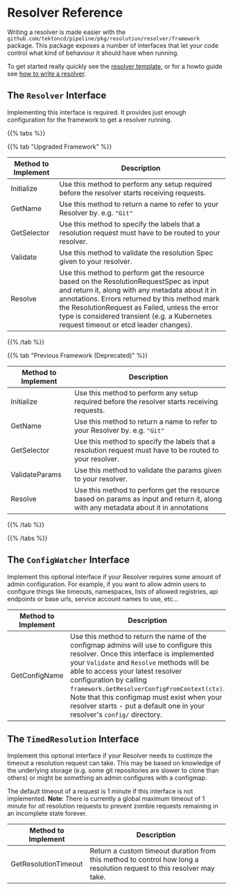 <!--
---
linkTitle: "Resolver Reference"
weight: 101
---
-->

# Resolver Reference

Writing a resolver is made easier with the
`github.com/tektoncd/pipeline/pkg/resolution/resolver/framework` package.
This package exposes a number of interfaces that let your code control
what kind of behaviour it should have when running.

To get started really quickly see the [resolver
template](./resolver-template/), or for a howto guide see [how to write
a resolver](./how-to-write-a-resolver.md).

## The `Resolver` Interface

Implementing this interface is required. It provides just enough
configuration for the framework to get a resolver running.

{{% tabs %}}

{{% tab "Upgraded Framework" %}}

| Method  to Implement | Description |
|----------------------|-------------|
| Initialize | Use this method to perform any setup required before the resolver starts receiving requests. |
| GetName | Use this method to return a name to refer to your Resolver by. e.g. `"Git"` |
| GetSelector | Use this method to specify the labels that a resolution request must have to be routed to your resolver. |
| Validate | Use this method to validate the resolution Spec given to your resolver. |
| Resolve | Use this method to perform get the resource based on the ResolutionRequestSpec as input and return it, along with any metadata about it in annotations. Errors returned by this method mark the ResolutionRequest as Failed, unless the error type is considered transient (e.g. a Kubernetes request timeout or etcd leader changes). |

{{% /tab %}}

{{% tab "Previous Framework (Deprecated)" %}}

| Method  to Implement | Description |
|----------------------|-------------|
| Initialize | Use this method to perform any setup required before the resolver starts receiving requests. |
| GetName | Use this method to return a name to refer to your Resolver by. e.g. `"Git"` |
| GetSelector | Use this method to specify the labels that a resolution request must have to be routed to your resolver. |
| ValidateParams | Use this method to validate the params given to your resolver. |
| Resolve | Use this method to perform get the resource based on params as input and return it, along with any metadata about it in annotations |

{{% /tab %}}

{{% /tabs %}}

## The `ConfigWatcher` Interface

Implement this optional interface if your Resolver requires some amount
of admin configuration. For example, if you want to allow admin users to
configure things like timeouts, namespaces, lists of allowed registries,
api endpoints or base urls, service account names to use, etc...

| Method to Implement | Description |
|---------------------|-------------|
| GetConfigName       | Use this method to return the name of the configmap admins will use to configure this resolver. Once this interface is implemented your `Validate` and `Resolve` methods will be able to access your latest resolver configuration by calling `framework.GetResolverConfigFromContext(ctx)`. Note that this configmap must exist when your resolver starts - put a default one in your resolver's `config/` directory. |

## The `TimedResolution` Interface

Implement this optional interface if your Resolver needs to custimze the
timeout a resolution request can take. This may be based on knowledge of
the underlying storage (e.g. some git repositories are slower to clone
than others) or might be something an admin configures with a configmap.

The default timeout of a request is 1 minute if this interface is not
implemented. **Note**: There is currently a global maximum timeout of 1
minute for _all_ resolution requests to prevent zombie requests
remaining in an incomplete state forever.

| Method to Implement | Description |
|---------------------|-------------|
| GetResolutionTimeout | Return a custom timeout duration from this method to control how long a resolution request to this resolver may take. |
